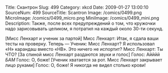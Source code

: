 Title: Скантрон 
Slug: 499 
Category: xkcd 
Date: 2009-01-27 13:00:10 
SourceNum: 499 
SourceTitle: Scantron 
Image: /comics/0499.png 
MicroImage: /comics/0499_micro.png 
MiniImage: /comics/0499_mini.png 
Description: Также, после всех предупреждений о том, что кружочки надо зарисовывать целиком, я потратил на каждый около 30-ти секунд. 

[Мисс Ленхарт и ученик за партой]
Мисс Ленхарт: Итак, я сдала ваши тесты на проверку. Теперь —
Ученик: Мисс Ленхарт? Я использовал «H» карандаш вместо «HB». Это ничего не испортит?
Мисс Ленхарт: Ты ЧТО?
[За спиной мисс Ленхарт раздаются звуки и голос]
Голос: Айййй
*БАМ*
Голос: О, боже!
[Ученик хватается за рот. Мисс Ленхарт закрывает лицо руками]
Голос: О, боже! Я никогда не видел столько крови!